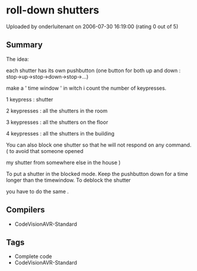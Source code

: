 # roll-down shutters

Uploaded by onderluitenant on 2006-07-30 16:19:00 (rating 0 out of 5)

## Summary

The idea:  

each shutter has its own pushbutton (one button for both up and down : stop->up->stop->down->stop->...)  

make a ' time window ' in witch i count the number of keypresses.  

1 keypress : shutter  

2 keypresses : all the shutters in the room  

3 keypresses : all the shutters on the floor  

4 keypresses : all the shutters in the building 


You can also block one shutter so that he will not respond on any command. ( to avoid that someone opened  

my shutter from somewhere else in the house )  

To put a shutter in the blocked mode. Keep the pushbutton down for a time longer than the timewindow. To deblock the shutter  

you have to do the same .

## Compilers

- CodeVisionAVR-Standard

## Tags

- Complete code
- CodeVisionAVR-Standard
